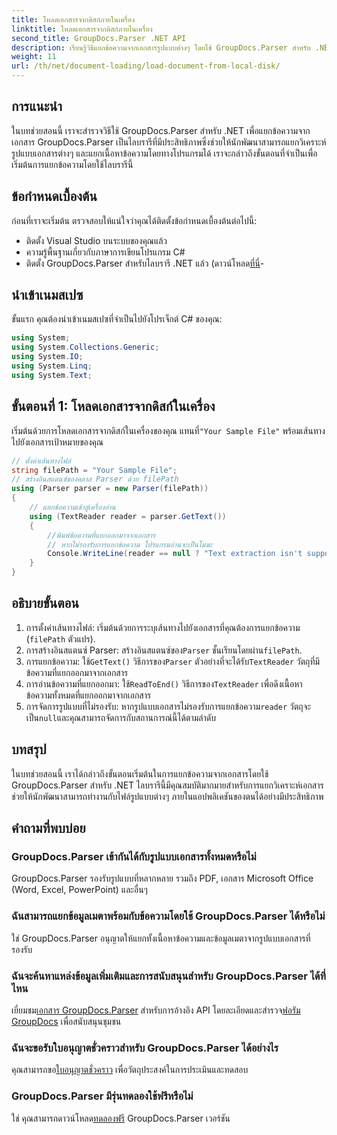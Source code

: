 ```yaml
---
title: โหลดเอกสารจากดิสก์ภายในเครื่อง
linktitle: โหลดเอกสารจากดิสก์ภายในเครื่อง
second_title: GroupDocs.Parser .NET API
description: เรียนรู้วิธีแยกข้อความจากเอกสารรูปแบบต่างๆ โดยใช้ GroupDocs.Parser สำหรับ .NET การแยกข้อความที่ง่ายและมีประสิทธิภาพด้วย C#
weight: 11
url: /th/net/document-loading/load-document-from-local-disk/
---
```

## การแนะนำ
ในบทช่วยสอนนี้ เราจะสำรวจวิธีใช้ GroupDocs.Parser สำหรับ .NET เพื่อแยกข้อความจากเอกสาร GroupDocs.Parser เป็นไลบรารีที่มีประสิทธิภาพซึ่งช่วยให้นักพัฒนาสามารถแยกวิเคราะห์รูปแบบเอกสารต่างๆ และแยกเนื้อหาข้อความโดยทางโปรแกรมได้ เราจะกล่าวถึงขั้นตอนที่จำเป็นเพื่อเริ่มต้นการแยกข้อความโดยใช้ไลบรารีนี้
## ข้อกำหนดเบื้องต้น
ก่อนที่เราจะเริ่มต้น ตรวจสอบให้แน่ใจว่าคุณได้ติดตั้งข้อกำหนดเบื้องต้นต่อไปนี้:
- ติดตั้ง Visual Studio บนระบบของคุณแล้ว
- ความรู้พื้นฐานเกี่ยวกับภาษาการเขียนโปรแกรม C#
-  ติดตั้ง GroupDocs.Parser สำหรับไลบรารี .NET แล้ว (ดาวน์โหลด[ที่นี่](https://releases.groupdocs.com/parser/net/)-

## นำเข้าเนมสเปซ
ขั้นแรก คุณต้องนำเข้าเนมสเปซที่จำเป็นไปยังโปรเจ็กต์ C# ของคุณ:
```csharp
using System;
using System.Collections.Generic;
using System.IO;
using System.Linq;
using System.Text;
```
## ขั้นตอนที่ 1: โหลดเอกสารจากดิสก์ในเครื่อง
 เริ่มต้นด้วยการโหลดเอกสารจากดิสก์ในเครื่องของคุณ แทนที่`"Your Sample File"` พร้อมเส้นทางไปยังเอกสารเป้าหมายของคุณ
```csharp
// ตั้งค่าเส้นทางไฟล์
string filePath = "Your Sample File";
// สร้างอินสแตนซ์ของคลาส Parser ด้วย filePath
using (Parser parser = new Parser(filePath))
{
    // แยกข้อความเข้าสู่เครื่องอ่าน
    using (TextReader reader = parser.GetText())
    {
        //พิมพ์ข้อความที่แยกออกมาจากเอกสาร
        // หากไม่รองรับการแยกข้อความ โปรแกรมอ่านจะเป็นโมฆะ
        Console.WriteLine(reader == null ? "Text extraction isn't supported" : reader.ReadToEnd());
    }
}
```
## อธิบายขั้นตอน
1. การตั้งค่าเส้นทางไฟล์: เริ่มต้นด้วยการระบุเส้นทางไปยังเอกสารที่คุณต้องการแยกข้อความ (`filePath` ตัวแปร).
2.  การสร้างอินสแตนซ์ Parser: สร้างอินสแตนซ์ของ`Parser` ชั้นเรียนโดยผ่าน`filePath`.
3.  การแยกข้อความ: ใช้`GetText()` วิธีการของ`Parser` ตัวอย่างที่จะได้รับ`TextReader` วัตถุที่มีข้อความที่แยกออกมาจากเอกสาร
4.  การอ่านข้อความที่แยกออกมา: ใช้`ReadToEnd()` วิธีการของ`TextReader` เพื่อดึงเนื้อหาข้อความทั้งหมดที่แยกออกมาจากเอกสาร
5.  การจัดการรูปแบบที่ไม่รองรับ: หากรูปแบบเอกสารไม่รองรับการแยกข้อความ`reader` วัตถุจะเป็น`null`และคุณสามารถจัดการกับสถานการณ์นี้ได้ตามลำดับ

## บทสรุป
ในบทช่วยสอนนี้ เราได้กล่าวถึงขั้นตอนเริ่มต้นในการแยกข้อความจากเอกสารโดยใช้ GroupDocs.Parser สำหรับ .NET ไลบรารีนี้มีคุณสมบัติมากมายสำหรับการแยกวิเคราะห์เอกสาร ช่วยให้นักพัฒนาสามารถทำงานกับไฟล์รูปแบบต่างๆ ภายในแอปพลิเคชันของตนได้อย่างมีประสิทธิภาพ

## คำถามที่พบบ่อย
### GroupDocs.Parser เข้ากันได้กับรูปแบบเอกสารทั้งหมดหรือไม่
GroupDocs.Parser รองรับรูปแบบที่หลากหลาย รวมถึง PDF, เอกสาร Microsoft Office (Word, Excel, PowerPoint) และอื่นๆ
### ฉันสามารถแยกข้อมูลเมตาพร้อมกับข้อความโดยใช้ GroupDocs.Parser ได้หรือไม่
ใช่ GroupDocs.Parser อนุญาตให้แยกทั้งเนื้อหาข้อความและข้อมูลเมตาจากรูปแบบเอกสารที่รองรับ
### ฉันจะค้นหาแหล่งข้อมูลเพิ่มเติมและการสนับสนุนสำหรับ GroupDocs.Parser ได้ที่ไหน
 เยี่ยมชม[เอกสาร GroupDocs.Parser](https://tutorials.groupdocs.com/parser/net/) สำหรับการอ้างอิง API โดยละเอียดและสำรวจ[ฟอรัม GroupDocs](https://forum.groupdocs.com/c/parser/17) เพื่อสนับสนุนชุมชน
### ฉันจะขอรับใบอนุญาตชั่วคราวสำหรับ GroupDocs.Parser ได้อย่างไร
 คุณสามารถขอ[ใบอนุญาตชั่วคราว](https://purchase.groupdocs.com/temporary-license/) เพื่อวัตถุประสงค์ในการประเมินและทดสอบ
### GroupDocs.Parser มีรุ่นทดลองใช้ฟรีหรือไม่
 ใช่ คุณสามารถดาวน์โหลด[ทดลองฟรี](https://releases.groupdocs.com/) GroupDocs.Parser เวอร์ชัน